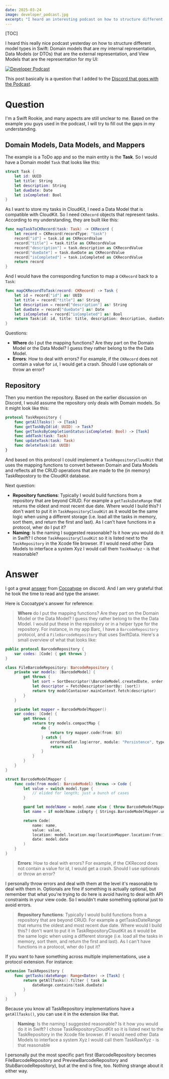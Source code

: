 ```yaml
---
date: 2025-03-24
image: developer_podcast.jpg
excerpt: "I heard an interesting podcast on how to structure different model types in Swift: Domain models that are my internal representation, Data Models (or DTOs) that are the external representation, and View Models that are the representation for the UI. But many aspects are still unclear to me."
---
```


[TOC]

I heard this really nice podcast yesterday on how to structure different model types in Swift: Domain models that are my internal representation, Data Models (or DTOs) that are the external representation, and View Models that are the representation for my UI:

[![Developer Podcast](developer_podcast.jpg)](https://podcasts.apple.com/de/podcast/developer-podcast/id1467065787?i=1000698509743)

This post basically is a question that I added to the [Discord that goes with the Podcast](https://discord.com/invite/j57uchzUa9).

# Question

I'm a Swift Rookie, and many aspects are still unclear to me. Based on the example you guys used in the podcast, I will try to fill out the gaps in my understanding.

## Domain Models, Data Models, and Mappers

The example is a ToDo app and so the main entity is the **Task**. So I would have a Domain model `Task` that looks like this:

```swift
struct Task {
    let id: UUID
    let title: String
    let description: String
    let dueDate: Date
    let isCompleted: Bool
}
```

As I want to store my tasks in CloudKit, I need a Data Model that is compatible with CloudKit. So I need `CKRecord` objects that represent tasks. According to my understanding, they are built like this:

```swift
func mapTaskToCKRecord(task: Task) -> CKRecord {
    let record = CKRecord(recordType: "task")
    record["id"] = task.id as CKRecordValue
    record["title"] = task.title as CKRecordValue
    record["description"] = task.description as CKRecordValue
    record["dueDate"] = task.dueDate as CKRecordValue
    record["isCompleted"] = task.isCompleted as CKRecordValue
    return record
}
```

And I would have the corresponding function to map a `CKRecord` back to a `Task`:

```swift
func mapCKRecordToTask(record: CKRecord) -> Task {
    let id = record["id"] as! UUID
    let title = record["title"] as! String
    let description = record["description"] as! String
    let dueDate = record["dueDate"] as! Date
    let isCompleted = record["isCompleted"] as! Bool
    return Task(id: id, title: title, description: description, dueDate: dueDate, isCompleted: isCompleted)
}
```

Questions:

- **Where** do I put the mapping functions? Are they part on the Domain Model or the Data Model? I guess they rather belong to the the Data Model.
- **Errors**: How to deal with errors? For example, if the `CKRecord` does not contain a value for `id`, I would get a crash. Should I use optionals or throw an error?

## Repository

Then you mention the repository. Based on the earlier discussion on Discord, I would assume the repository only deals with Domain models. So it might look like this:

```swift
protocol TaskRepository {
    func getAllTasks() -> [Task]
    func getTaskById(id: UUID) -> Task?
    func getTasksByCompletionStatus(isCompleted: Bool) -> [Task]
    func addTask(task: Task)
    func updateTask(task: Task)
    func deleteTask(id: UUID)
}
```

And based on this protocol I could implement a `TaskRepositoryCloudKit` that uses the mapping functions to convert between Domain and Data Models and reflects all the CRUD operations that are made to the (in memory) TaskRepostory to the CloudKit database.

Next question:

- **Repository functions**: Typically I would build functions from a repository that are beyond CRUD. For example a `getTasksDateRange` that returns the oldest and most recent due date. Where would I build this? I don't want to put it in `TaskRepositoryCloudKit` as it would be the same logic when using a different storage (i.e. load all the tasks in memory, sort them, and return the first and last). As I can't have functions in a protocol, wher do I put it?
- **Naming**: Is the naming I suggested reasonable? Is it how you would do it in Swift? I chose `TaskRepositoryCloudKit` so it is listed next to the `TaskRepository` in the Xcode file browser. If I would need other Data Models to interface a system Xyz I would call them `TaskRawXyz` - is that reasonable?

# Answer

I got a great [answer](https://discord.com/channels/1028834407374655518/1028846930182291526/1353860001411760228) from [Cocoatype](https://pado.name) on discord. And I am very grateful that he took the time to read and type the answer.

Here is Cocoatype's answer for reference:

> **Where** do I put the mapping functions? Are they part on the Domain Model or the Data Model? I guess they rather belong to the the Data Model.
> I would put these in the repository or in a helper type for the repository. For instance, in my app Barc, I have a `BarcodeRepository` protocol, and a `FileBarcodeRepository` that uses SwiftData. Here's a small overview of what that looks like:

```swift
public protocol BarcodeRepository {
    var codes: [Code] { get throws }
}

class FileBarcodeRepository: BarcodeRepository {
    private var models: [BarcodeModel] {
        get throws {
            let sort = SortDescriptor(\BarcodeModel.createdDate, order: .reverse)
            let descriptor = FetchDescriptor(sortBy: [sort])
            return try modelContainer.mainContext.fetch(descriptor)
        }
    }

    private let mapper = BarcodeModelMapper()
    var codes: [Code] {
        get throws {
            return try models.compactMap {
                do {
                    return try mapper.code(from: $0)
                } catch {
                    errorHandler.log(error, module: "Persistence", type: "FileBarcodeRepository")
                    return nil
                }
            }
        }
    }
}

struct BarcodeModelMapper {
    func code(from model: BarcodeModel) throws -> Code {
        let value = switch model.type {
            // elided for length; just a bunch of cases
        }

        guard let modelName = model.name else { throw BarcodeModelMapperError.noNameSet }
        let name = if modelName.isEmpty { Strings.BarcodeModelMapper.untitledCodeName } else { modelName }

        return Code(
            name: name,
            value: value,
            location: model.location.map(locationMapper.location(from:)),
            date: model.date
        )
    }
}
```

> **Errors**: How to deal with errors? For example, if the CKRecord does not contain a value for id, I would get a crash. Should I use optionals or throw an error?

I personally throw errors and deal with them at the level it's reasonable to deal with them in. Optionals are fine if something is actually optional, but remember that what you're trying to do here is avoid having to deal with API constraints in your view code. So I wouldn't make something optional just to avoid errors.

> **Repository functions**: Typically I would build functions from a repository that are beyond CRUD. For example a getTasksDateRange that returns the oldest and most recent due date. Where would I build this? I don't want to put it in TaskRepositoryCloudKit as it would be the same logic when using a different storage (i.e. load all the tasks in memory, sort them, and return the first and last). As I can't have functions in a protocol, wher do I put it?

If you want to have something across multiple implementations, use a protocol extension. For instance:

```swift
extension TaskRepository {
    func getTasks(dateRange: Range<Date>) -> [Task] {
        return getAllTasks().filter { task in
            dateRange.contains(task.dueDate)
        }
    }
}
```

Because you know all TaskRepository implementations have a `getAllTasks()`, you can use it in the extension like that.

> **Naming**: Is the naming I suggested reasonable? Is it how you would do it in Swift? I chose TaskRepositoryCloudKit so it is listed next to the TaskRepository in the Xcode file browser. If I would need other Data Models to interface a system Xyz I would call them TaskRawXyz - is that reasonable

I personally put the most specific part first (BarcodeRepository becomes FileBarcodeRepository and PreviewBarcodeRepository and StubBarcodeRepository), but at the end is fine, too. Nothing strange about it either way.

